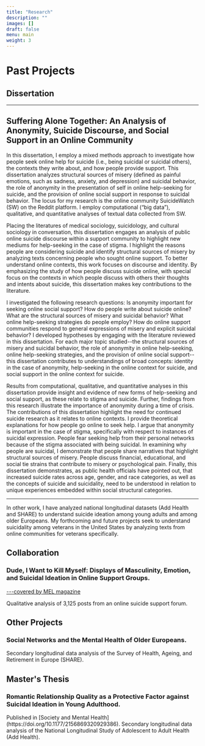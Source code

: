 ```yaml
---
title: "Research"
description: ""
images: []
draft: false
menu: main
weight: 3
---
```

<h1> Past Projects</h1>
<h2>Dissertation</h2>
<hr>
<h2>Suffering Alone Together: An Analysis of Anonymity, Suicide Discourse, and Social Support in an Online Community</h2>
<p>In this dissertation, I employ a mixed methods approach to investigate how people seek online help for suicide (i.e., being suicidal or suicidal others), the contexts they write about, and how people provide support. This dissertation analyzes structural sources of misery (defined as painful emotions, such as sadness, anxiety, and depression) and suicidal behavior, the role of anonymity in the presentation of self in online help-seeking for suicide, and the provision of online social support in response to suicidal behavior. The locus for my research is the online community SuicideWatch (SW) on the Reddit platform. I employ computational (“big data”), qualitative, and quantitative analyses of textual data collected from SW.</p>
<p>Placing the literatures of medical sociology, suicidology, and cultural sociology in conversation, this dissertation engages an analysis of public online suicide discourse within a support community to highlight new mediums for help-seeking in the case of stigma. I highlight the reasons people are considering suicide and identify structural sources of misery by analyzing texts concerning people who sought online support. To better understand online contexts, this work focuses on discourse and identity. By emphasizing the study of how people discuss suicide online, with special focus on the contexts in which people discuss with others their thoughts and intents about suicide, this dissertation makes key contributions to the literature.</p> 
<p>I investigated the following research questions: Is anonymity important for seeking online social support? How do people write about suicide online? What are the structural sources of misery and suicidal behavior? What online help-seeking strategies do people employ? How do online support communities respond to general expressions of misery and explicit suicidal behavior?  I developed hypotheses by engaging with the literature reviewed in this dissertation. For each major topic studied--the structural sources of misery and suicidal behavior, the role of anonymity in online help-seeking, online help-seeking strategies, and the provision of online social support-- this dissertation contributes to understandings of broad concepts: identity in the case of anonymity, help-seeking in the online context for suicide, and social support in the online context for suicide.</p>
<p>Results from computational, qualitative, and quantitative analyses in this dissertation provide insight and evidence of new forms of help-seeking and social support, as these relate to stigma and suicide. Further, findings from this research illustrate the importance of anonymity during a time of crisis. The contributions of this dissertation highlight the need for continued suicide research as it relates to online contexts. I provide theoretical explanations for how people go online to seek help. I argue that anonymity is important in the case of stigma, specifically with respect to instances of suicidal expression. People fear seeking help from their personal networks because of the stigma associated with being suicidal. In examining why people are suicidal, I demonstrate that people share narratives that highlight structural sources of misery. People discuss financial, educational, and social tie strains that contribute to misery or psychological pain. Finally, this dissertation demonstrates, as public health officials have pointed out, that increased suicide rates across age, gender, and race categories, as well as the concepts of suicide and suicidality, need to be understood in relation to unique experiences embedded within social structural categories.</p>


<hr>
<p>In other work, I have analyzed national longitudinal datasets (Add Health and SHARE) to understand suicide ideation among young adults and among older Europeans. My forthcoming and future projects seek to understand suicidality among veterans in the United States by analyzing texts from online communities for veterans specifically.</p>
  
  
<h2>Collaboration</h2>
<h3>Dude, I Want to Kill Myself: Displays of Masculinity, Emotion, and Suicidal Ideation in Online Support Groups.</h3>
<a href="https://melmagazine.com/en-us/story/for-suicidal-men-this-subreddit-can-be-the-difference-between-life-and-death">---covered by MEL magazine</a>

Qualitative analysis of 3,125 posts from an online suicide support forum. 

<h2>Other Projects</h2>
<h3>Social Networks and the Mental Health of Older Europeans.</h3>
Secondary longitudinal data analysis of the Survey of Health, Ageing, and Retirement in Europe (SHARE).

<h2>Master's Thesis</h2>
<h3>Romantic Relationship Quality as a Protective Factor against Suicidal Ideation in Young Adulthood.</h3>
Published in [Society and Mental Health](https://doi.org/10.1177/2156869320929386). Secondary longitudinal data analysis of the National Longitudinal Study of Adolescent to Adult Health (Add Health).  
